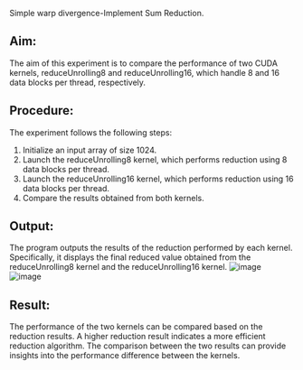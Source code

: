 Simple warp divergence-Implement Sum Reduction.

## Aim:
The aim of this experiment is to compare the performance of two CUDA kernels, reduceUnrolling8 and reduceUnrolling16, which handle 8 and 16 data blocks per thread, respectively.

## Procedure:
The experiment follows the following steps:

1. Initialize an input array of size 1024.
2. Launch the reduceUnrolling8 kernel, which performs reduction using 8 data blocks per thread.
3. Launch the reduceUnrolling16 kernel, which performs reduction using 16 data blocks per thread.
4. Compare the results obtained from both kernels.

## Output:
The program outputs the results of the reduction performed by each kernel. Specifically, it displays the final reduced value obtained from the reduceUnrolling8 kernel and the reduceUnrolling16 kernel.
![image](https://github.com/Kavya-Bollineni22/PCA-Simple-warp-divergence---Implement-Sum-Reduction./assets/75235813/22b31b14-1a5f-48b0-b620-a02caa8184f3)
![image](https://github.com/Kavya-Bollineni22/PCA-Simple-warp-divergence---Implement-Sum-Reduction./assets/75235813/9186b1ed-5fff-435a-a11f-13dc2114e1da)

## Result:
The performance of the two kernels can be compared based on the reduction results. A higher reduction result indicates a more efficient reduction algorithm. The comparison between the two results can provide insights into the performance difference between the kernels.
